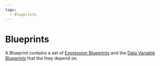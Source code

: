 ```yaml
---
tags:
  - Blueprints
---
```


# Blueprints

A Blueprint contains a set of [Expression Blueprints](./expression-blueprints.md) and the [Data Variable Blueprints](./data-variable-blueprints.md) that the they depend on.
